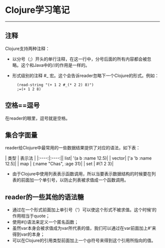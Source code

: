 # Clojure学习笔记

----

## 注释

Clojure支持两种注释：

+ 以分号（;）开头的单行注释，在这一行中，分号后面的所有内容都会被忽略。这个和Java中的//的作用是一样的。
+ 形式级别的注释 #_ 宏。这个会告诉reader忽略下一个Clojure的形式。例如：
   
	    (read-string "(+ 1 2 #_(* 2 2) 8)")
	    ;=(+ 1 2 8)
	    
## 空格==逗号

 在reader的眼里，逗号就是空格。
 
## 集合字面量

reader给Clojure中最常用的一些数据结果提供了对应的语法，如下表：

| 	类型	 | 	表示法	 | 
|:----:|:----:|| list| '(a b :name 12.5)|
| vector| ['a 'b :name 12.5]|
| map | {:name "Chas", :age 31}|
| set | #{1 2 3}|

+ 由于Clojure中使用列表表示函数调用，所以当要表示数据结构的时候要在列表的前面加一个单引号，以防止列表被求值成一个函数调用。

## reader的一些其他的语法糖

+ 通过在一个形式前面加上单引号（‘）可以使这个形式不被求值。这个时候‘的作用相当于quote；
+ 使用#()语法来定义一个匿名函数；
+ 虽然var本身会被求值成为var所代表的值，我们可以通过在var前面加上#'来得到var的本身；
+ 可以在Clojure的引用类型前面加上一个@符号来得到这个引用所指向的值。


